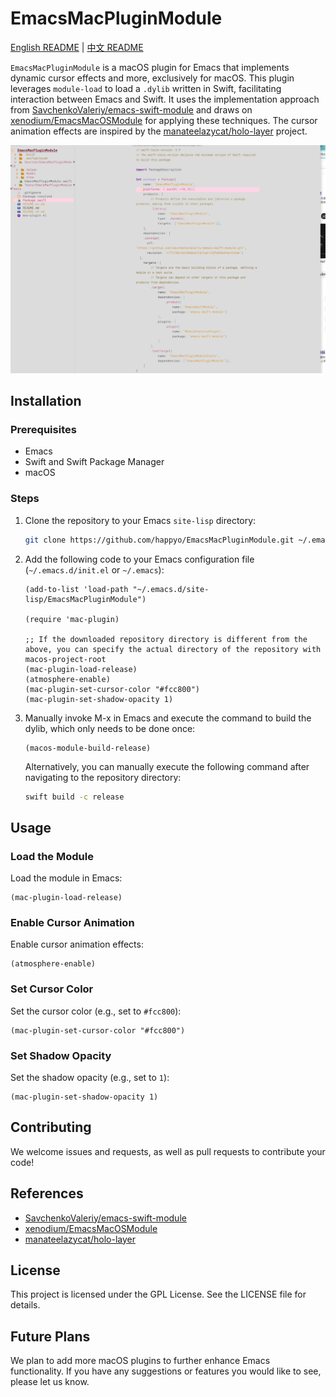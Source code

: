 # EmacsMacPluginModule

[English README](README.en.md) | [中文 README](README.zh.md)

`EmacsMacPluginModule` is a macOS plugin for Emacs that implements dynamic cursor effects and more, exclusively for macOS. This plugin leverages `module-load` to load a `.dylib` written in Swift, facilitating interaction between Emacs and Swift. It uses the implementation approach from [SavchenkoValeriy/emacs-swift-module](https://github.com/SavchenkoValeriy/emacs-swift-module) and draws on [xenodium/EmacsMacOSModule](https://github.com/xenodium/EmacsMacOSModule) for applying these techniques. The cursor animation effects are inspired by the [manateelazycat/holo-layer](https://github.com/manateelazycat/holo-layer.git) project.

![CursorAnimation](Images/cursor_animation.gif)


## Installation

### Prerequisites

- Emacs
- Swift and Swift Package Manager
- macOS

### Steps

1. Clone the repository to your Emacs `site-lisp` directory:

   ```sh
   git clone https://github.com/happyo/EmacsMacPluginModule.git ~/.emacs.d/site-lisp/EmacsMacPluginModule
   ```

2. Add the following code to your Emacs configuration file (`~/.emacs.d/init.el` or `~/.emacs`):

   ```elisp
   (add-to-list 'load-path "~/.emacs.d/site-lisp/EmacsMacPluginModule")

   (require 'mac-plugin)

   ;; If the downloaded repository directory is different from the above, you can specify the actual directory of the repository with macos-project-root
   (mac-plugin-load-release)
   (atmosphere-enable)
   (mac-plugin-set-cursor-color "#fcc800")
   (mac-plugin-set-shadow-opacity 1)
   ```

3. Manually invoke M-x in Emacs and execute the command to build the dylib, which only needs to be done once:

   ```elisp
   (macos-module-build-release)
   ```

   Alternatively, you can manually execute the following command after navigating to the repository directory:

   ```sh
   swift build -c release
   ```

## Usage

### Load the Module

Load the module in Emacs:

```elisp
(mac-plugin-load-release)
```

### Enable Cursor Animation

Enable cursor animation effects:

```elisp
(atmosphere-enable)
```

### Set Cursor Color

Set the cursor color (e.g., set to `#fcc800`):

```elisp
(mac-plugin-set-cursor-color "#fcc800")
```

### Set Shadow Opacity

Set the shadow opacity (e.g., set to `1`):

```elisp
(mac-plugin-set-shadow-opacity 1)
```

## Contributing

We welcome issues and requests, as well as pull requests to contribute your code!

## References

- [SavchenkoValeriy/emacs-swift-module](https://github.com/SavchenkoValeriy/emacs-swift-module)
- [xenodium/EmacsMacOSModule](https://github.com/xenodium/EmacsMacOSModule)
- [manateelazycat/holo-layer](https://github.com/manateelazycat/holo-layer.git)

## License

This project is licensed under the GPL License. See the LICENSE file for details.

## Future Plans

We plan to add more macOS plugins to further enhance Emacs functionality. If you have any suggestions or features you would like to see, please let us know.

